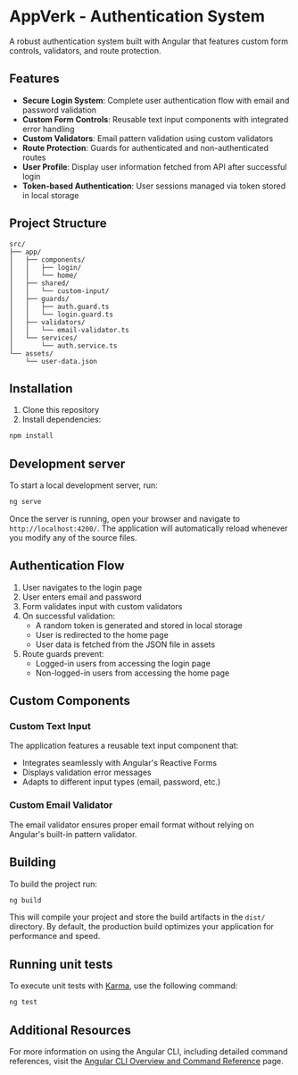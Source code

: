 # AppVerk - Authentication System

A robust authentication system built with Angular that features custom form controls, validators, and route protection.

## Features

- **Secure Login System**: Complete user authentication flow with email and password validation
- **Custom Form Controls**: Reusable text input components with integrated error handling
- **Custom Validators**: Email pattern validation using custom validators
- **Route Protection**: Guards for authenticated and non-authenticated routes
- **User Profile**: Display user information fetched from API after successful login
- **Token-based Authentication**: User sessions managed via token stored in local storage

## Project Structure

```
src/
├── app/
│   ├── components/
│   │   ├── login/
│   │   └── home/
│   ├── shared/
│   │   └── custom-input/
│   ├── guards/
│   │   ├── auth.guard.ts
│   │   └── login.guard.ts
│   ├── validators/
│   │   └── email-validator.ts
│   └── services/
│       └── auth.service.ts
└── assets/
    └── user-data.json
```

## Installation

1. Clone this repository
2. Install dependencies:

```bash
npm install
```

## Development server

To start a local development server, run:

```bash
ng serve
```

Once the server is running, open your browser and navigate to `http://localhost:4200/`. The application will automatically reload whenever you modify any of the source files.

## Authentication Flow

1. User navigates to the login page
2. User enters email and password
3. Form validates input with custom validators
4. On successful validation:
   - A random token is generated and stored in local storage
   - User is redirected to the home page
   - User data is fetched from the JSON file in assets
5. Route guards prevent:
   - Logged-in users from accessing the login page
   - Non-logged-in users from accessing the home page

## Custom Components

### Custom Text Input

The application features a reusable text input component that:
- Integrates seamlessly with Angular's Reactive Forms
- Displays validation error messages
- Adapts to different input types (email, password, etc.)

### Custom Email Validator

The email validator ensures proper email format without relying on Angular's built-in pattern validator.

## Building

To build the project run:

```bash
ng build
```

This will compile your project and store the build artifacts in the `dist/` directory. By default, the production build optimizes your application for performance and speed.

## Running unit tests

To execute unit tests with [Karma](https://karma-runner.github.io), use the following command:

```bash
ng test
```

## Additional Resources

For more information on using the Angular CLI, including detailed command references, visit the [Angular CLI Overview and Command Reference](https://angular.dev/tools/cli) page.
